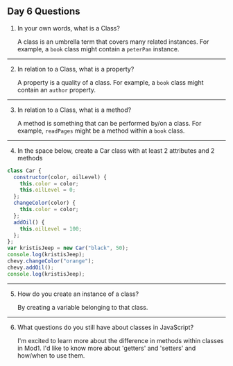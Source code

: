 ## Day 6 Questions

1. In your own words, what is a Class?

    A class is an umbrella term that covers many related instances. For example, a `book` class might contain a `peterPan` instance.
___
2. In relation to a Class, what is a property?

    A property is a quality of a class. For example, a `book` class might contain an `author` property.
___
3. In relation to a Class, what is a method?

    A method is something that can be performed by/on a class. For example, `readPages` might be a method within a `book` class.
___
4. In the space below, create a Car class with at least 2 attributes and 2 methods

```JavaScript
class Car {
  constructor(color, oilLevel) {
    this.color = color;
    this.oilLevel = 0;
  };
  changeColor(color) {
    this.color = color;
  };
  addOil() {
    this.oilLevel = 100;
  };
};
var kristisJeep = new Car("black", 50);
console.log(kristisJeep);
chevy.changeColor("orange");
chevy.addOil();
console.log(kristisJeep);

```
___
5. How do you create an instance of a class?

    By creating a variable belonging to that class.
___
6. What questions do you still have about classes in JavaScript?

    I'm excited to learn more about the difference in methods within classes in Mod1. I'd like to know more about 'getters' and 'setters' and how/when to use them.
